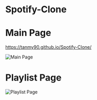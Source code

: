 # Spotify-Clone

<h1><b>Main Page</b></h1> 

https://tanmy90.github.io/Spotify-Clone/

![Main Page](https://raw.githubusercontent.com/TanMy90/Spotify-Clone/master/static/main%20page.png)


<h1><b>Playlist Page</b></h1>

![Playlist Page](https://raw.githubusercontent.com/TanMy90/Spotify-Clone/master/static/single%20playlist.png)
